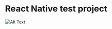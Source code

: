 # React Native test project
![Alt Text](https://previews.dropbox.com/p/orig/ABOkmHsOUiyTP7b4iJF4GlffQGczxQGpyVZ_yqg1XhDltva-yGKBGyFuYAng7uJiUWAVw1ZNBAU1BdPdOJ6_baUKM2SRSJkn3XVs0T3rZ_NCc4UBSsfxSJ3z36lSr7TVqHjTz960tPd1fW5f7v9wT1Vo-RKIPEtv0F9GdnSFQoYyVF0O8Ob4n865-d2P9qOUAQvjn3CxX39GLZI_MYUY8WOxR9caDVhk2wKOBT83Qycj4QiJ2Nh76WaaNN6ywa2Nk4V5GXw65I0igl0hH9dxaGQY7NdIqDRUJsDbeWZ3vaKutfVmy7fZ1tccV0taFiEB2AsAoyJfLAqJ6FVe-c_qDdcT/p.gif?fv_content=true&size_mode=5)
